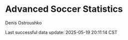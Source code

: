 # Advanced Soccer Statistics
Denis Ostroushko

<!-- gfm -->

Last successful data update: 2025-05-19 20:11:14 CST
